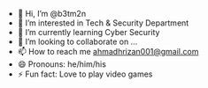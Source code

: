 - 👋 Hi, I’m @b3tm2n
- 👀 I’m interested in Tech & Security Department
- 🌱 I’m currently learning Cyber Security
- 💞️ I’m looking to collaborate on ...
- 📫 How to reach me ahmadhrizan001@gmail.com
- 😄 Pronouns: he/him/his
- ⚡ Fun fact: Love to play video games

<!---
b3tm2n/b3tm2n is a ✨ special ✨ repository because its `README.md` (this file) appears on your GitHub profile.
You can click the Preview link to take a look at your changes.
--->

